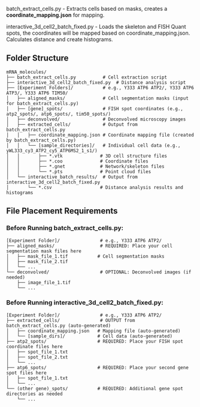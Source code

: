 batch_extract_cells.py - Extracts cells based on masks, creates a **coordinate_mapping.json** for mapping.

interactive_3d_cell2_batch_fixed.py - Loads the skeleton and FISH Quant spots, the coordinates will be mapped based on coordinate_mapping.json. Calculates distance and create histograms.

## Folder Structure

```
mRNA_molecules/
├── batch_extract_cells.py          # Cell extraction script
├── interactive_3d_cell2_batch_fixed.py  # Distance analysis script
├── [Experiment Folders]/           # e.g., Y333 ATP6 ATP2/, Y333 ATP6 ATP3/, Y333 ATP6 TIM50/
│   ├── aligned_masks/              # Cell segmentation masks (input for batch_extract_cells.py)
│   ├── [gene]_spots/               # FISH spot coordinates (e.g., atp2_spots/, atp6_spots/, tim50_spots/)
│   ├── deconvolved/                # Deconvolved microscopy images
│   ├── extracted_cells/            # Output from batch_extract_cells.py
│   │   ├── coordinate_mapping.json # Coordinate mapping file (created by batch_extract_cells.py)
│   │   └── [sample_directories]/   # Individual cell data (e.g., yWL333_cy3_ATP2_cy5_ATP6MS2_1_s1/)
│   │       ├── *.vtk              # 3D cell structure files
│   │       ├── *.coo              # Coordinate files
│   │       ├── *.gnet             # Network/skeleton files
│   │       └── *.pts              # Point cloud files
│   └── interactive_batch_results/  # Output from interactive_3d_cell2_batch_fixed.py
│       └── *.csv                  # Distance analysis results and histograms
```

## File Placement Requirements

### Before Running batch_extract_cells.py:
```
[Experiment Folder]/               # e.g., Y333 ATP6 ATP2/
├── aligned_masks/                 # REQUIRED: Place your cell segmentation mask files here
│   ├── mask_file_1.tif           # Cell segmentation masks
│   ├── mask_file_2.tif
│   └── ...
└── deconvolved/                   # OPTIONAL: Deconvolved images (if needed)
    ├── image_file_1.tif
    └── ...
```

### Before Running interactive_3d_cell2_batch_fixed.py:
```
[Experiment Folder]/               # e.g., Y333 ATP6 ATP2/
├── extracted_cells/               # OUTPUT from batch_extract_cells.py (auto-generated)
│   ├── coordinate_mapping.json   # Mapping file (auto-generated)
│   └── [sample_dirs]/            # Cell data (auto-generated)
├── atp2_spots/                   # REQUIRED: Place your FISH spot coordinate files here
│   ├── spot_file_1.txt
│   ├── spot_file_2.txt
│   └── ...
├── atp6_spots/                   # REQUIRED: Place your second gene spot files here
│   ├── spot_file_1.txt
│   └── ...
└── (other gene)_spots/           # REQUIRED: Additional gene spot directories as needed
    └── ...
```